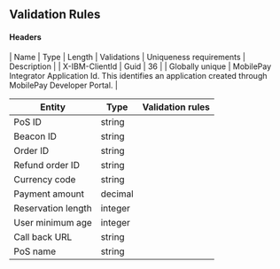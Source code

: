## <a name="validation"></a>Validation Rules

#### Headers

| Name | Type | Length | Validations | Uniqueness requirements | Description |
| X-IBM-ClientId | Guid | 36 | | Globally unique | MobilePay Integrator Application Id. This identifies an application created through MobilePay Developer Portal. |



|Entity              | Type    | Validation rules     |
|--------------------|---------|----------------------|
|PoS ID              | string  |                      |
|Beacon ID           | string  |                     |
|Order ID            | string  |                    |
|Refund order ID     | string  |                   |
|Currency code       | string  |                  |                      
|Payment amount      | decimal |                 |
|Reservation length  | integer |                |
|User minimum age    | integer |               |
|Call back URL       | string  |              |
|PoS name            | string  |             |
